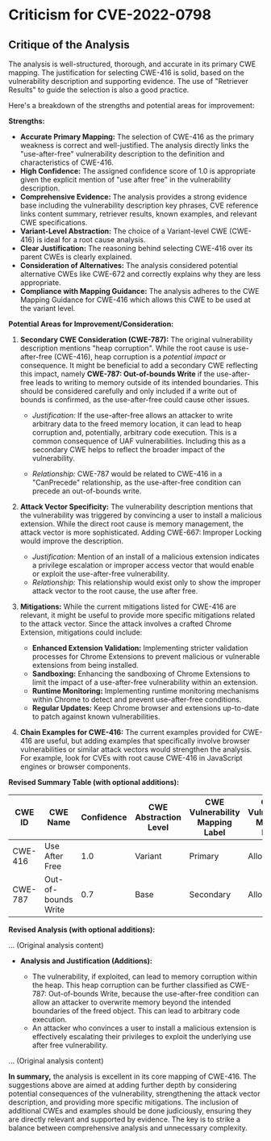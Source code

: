 # Criticism for CVE-2022-0798

## Critique of the Analysis

The analysis is well-structured, thorough, and accurate in its primary CWE mapping. The justification for selecting CWE-416 is solid, based on the vulnerability description and supporting evidence. The use of "Retriever Results" to guide the selection is also a good practice.

Here's a breakdown of the strengths and potential areas for improvement:

**Strengths:**

*   **Accurate Primary Mapping:** The selection of CWE-416 as the primary weakness is correct and well-justified. The analysis directly links the "use-after-free" vulnerability description to the definition and characteristics of CWE-416.
*   **High Confidence:** The assigned confidence score of 1.0 is appropriate given the explicit mention of "use after free" in the vulnerability description.
*   **Comprehensive Evidence:** The analysis provides a strong evidence base including the vulnerability description key phrases, CVE reference links content summary, retriever results, known examples, and relevant CWE specifications.
*   **Variant-Level Abstraction:** The choice of a Variant-level CWE (CWE-416) is ideal for a root cause analysis.
*   **Clear Justification:** The reasoning behind selecting CWE-416 over its parent CWEs is clearly explained.
*   **Consideration of Alternatives:** The analysis considered potential alternative CWEs like CWE-672 and correctly explains why they are less appropriate.
*   **Compliance with Mapping Guidance:** The analysis adheres to the CWE Mapping Guidance for CWE-416 which allows this CWE to be used at the variant level.

**Potential Areas for Improvement/Consideration:**

1.  **Secondary CWE Consideration (CWE-787):** The original vulnerability description mentions "heap corruption". While the root cause is use-after-free (CWE-416), heap corruption is a *potential impact* or consequence. It might be beneficial to add a secondary CWE reflecting this impact, namely **CWE-787: Out-of-bounds Write** if the use-after-free leads to writing to memory outside of its intended boundaries.  This should be considered carefully and only included if a write out of bounds is confirmed, as the use-after-free could cause other issues.

    *   *Justification:* If the use-after-free allows an attacker to write arbitrary data to the freed memory location, it can lead to heap corruption and, potentially, arbitrary code execution.  This is a common consequence of UAF vulnerabilities. Including this as a secondary CWE helps to reflect the broader impact of the vulnerability.

    *   *Relationship:* CWE-787 would be related to CWE-416 in a "CanPrecede" relationship, as the use-after-free condition can precede an out-of-bounds write.

2.  **Attack Vector Specificity:** The vulnerability description mentions that the vulnerability was triggered by convincing a user to install a malicious extension. While the direct root cause is memory management, the attack vector is more sophisticated. Adding CWE-667: Improper Locking would improve the description.

    *   *Justification:* Mention of an install of a malicious extension indicates a privilege escalation or improper access vector that would enable or exploit the use-after-free vulnerability.
    *   *Relationship:* This relationship would exist only to show the improper attack vector to the root cause, the use after free.

3.  **Mitigations:** While the current mitigations listed for CWE-416 are relevant, it might be useful to provide more specific mitigations related to the attack vector. Since the attack involves a crafted Chrome Extension, mitigations could include:

    *   **Enhanced Extension Validation:** Implementing stricter validation processes for Chrome Extensions to prevent malicious or vulnerable extensions from being installed.
    *   **Sandboxing:** Enhancing the sandboxing of Chrome Extensions to limit the impact of a use-after-free vulnerability within an extension.
    *   **Runtime Monitoring:** Implementing runtime monitoring mechanisms within Chrome to detect and prevent use-after-free conditions.
    *   **Regular Updates:** Keep Chrome browser and extensions up-to-date to patch against known vulnerabilities.

4.  **Chain Examples for CWE-416:** The current examples provided for CWE-416 are useful, but adding examples that specifically involve browser vulnerabilities or similar attack vectors would strengthen the analysis. For example, look for CVEs with root cause CWE-416 in JavaScript engines or browser components.

**Revised Summary Table (with optional additions):**

| CWE ID | CWE Name | Confidence | CWE Abstraction Level | CWE Vulnerability Mapping Label | CWE-Vulnerability Mapping Notes |
|---|---|---|---|---|---|
| CWE-416 | Use After Free | 1.0 | Variant | Primary | Allowed |
| CWE-787 | Out-of-bounds Write | 0.7 | Base | Secondary | Allowed |  (Optional - if a write out of bounds is confirmed)

**Revised Analysis (with optional additions):**

... (Original analysis content)

- **Analysis and Justification (Additions):**

    *   The vulnerability, if exploited, can lead to memory corruption within the heap.  This heap corruption can be further classified as CWE-787: Out-of-bounds Write, because the use-after-free condition can allow an attacker to overwrite memory beyond the intended boundaries of the freed object. This can lead to arbitrary code execution.
    *   An attacker who convinces a user to install a malicious extension is effectively escalating their privileges to exploit the underlying use after free vulnerability.

... (Original analysis content)

**In summary,** the analysis is excellent in its core mapping of CWE-416. The suggestions above are aimed at adding further depth by considering potential consequences of the vulnerability, strengthening the attack vector description, and providing more specific mitigations. The inclusion of additional CWEs and examples should be done judiciously, ensuring they are directly relevant and supported by evidence. The key is to strike a balance between comprehensive analysis and unnecessary complexity.